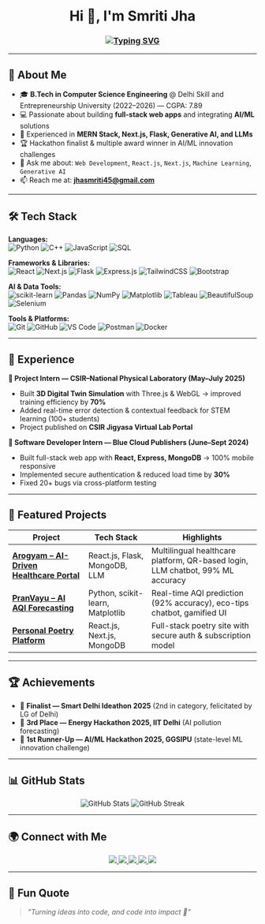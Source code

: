 <!-- Animated Heading -->
<h1 align="center">Hi 👋, I'm Smriti Jha</h1>
<h3 align="center">
  <a href="https://git.io/typing-svg">
    <img src="https://readme-typing-svg.herokuapp.com?font=Fira+Code&pause=1000&color=38B2AC&center=true&vCenter=true&width=500&lines=Web+Developer;Web+Designer;AI%2FML+Enthusiast;Passionate+Learner" alt="Typing SVG" />
  </a>
</h3>

---

## 🌟 About Me
- 🎓 **B.Tech in Computer Science Engineering** @ Delhi Skill and Entrepreneurship University (2022–2026) — CGPA: 7.89  
- 💻 Passionate about building **full-stack web apps** and integrating **AI/ML** solutions  
- 🚀 Experienced in **MERN Stack, Next.js, Flask, Generative AI, and LLMs**  
- 🏆 Hackathon finalist & multiple award winner in AI/ML innovation challenges  
- 💬 Ask me about: `Web Development`, `React.js`, `Next.js`, `Machine Learning`, `Generative AI`  
- 📫 Reach me at: **[jhasmriti45@gmail.com](mailto:jhasmriti45@gmail.com)**  

---

## 🛠 Tech Stack

**Languages:**  
![Python](https://img.shields.io/badge/-Python-3776AB?style=flat&logo=python&logoColor=white)
![C++](https://img.shields.io/badge/-C++-00599C?style=flat&logo=cplusplus)
![JavaScript](https://img.shields.io/badge/-JavaScript-F7DF1E?style=flat&logo=javascript&logoColor=black)
![SQL](https://img.shields.io/badge/-SQL-336791?style=flat&logo=postgresql&logoColor=white)

**Frameworks & Libraries:**  
![React](https://img.shields.io/badge/-React-61DAFB?style=flat&logo=react)
![Next.js](https://img.shields.io/badge/-Next.js-000000?style=flat&logo=nextdotjs)
![Flask](https://img.shields.io/badge/-Flask-000000?style=flat&logo=flask)
![Express.js](https://img.shields.io/badge/-Express.js-000000?style=flat&logo=express)
![TailwindCSS](https://img.shields.io/badge/-TailwindCSS-38B2AC?style=flat&logo=tailwind-css)
![Bootstrap](https://img.shields.io/badge/-Bootstrap-7952B3?style=flat&logo=bootstrap)

**AI & Data Tools:**  
![scikit-learn](https://img.shields.io/badge/-Scikit--learn-F7931E?style=flat&logo=scikit-learn&logoColor=white)
![Pandas](https://img.shields.io/badge/-Pandas-150458?style=flat&logo=pandas)
![NumPy](https://img.shields.io/badge/-NumPy-013243?style=flat&logo=numpy)
![Matplotlib](https://img.shields.io/badge/-Matplotlib-11557c?style=flat)
![Tableau](https://img.shields.io/badge/-Tableau-E97627?style=flat&logo=tableau)
![BeautifulSoup](https://img.shields.io/badge/-BeautifulSoup-000000?style=flat)
![Selenium](https://img.shields.io/badge/-Selenium-43B02A?style=flat&logo=selenium)

**Tools & Platforms:**  
![Git](https://img.shields.io/badge/-Git-F05032?style=flat&logo=git&logoColor=white)
![GitHub](https://img.shields.io/badge/-GitHub-181717?style=flat&logo=github)
![VS Code](https://img.shields.io/badge/-VS%20Code-007ACC?style=flat&logo=visual-studio-code)
![Postman](https://img.shields.io/badge/-Postman-FF6C37?style=flat&logo=postman)
![Docker](https://img.shields.io/badge/-Docker-2496ED?style=flat&logo=docker)

---

## 🚀 Experience

**💼 Project Intern — CSIR–National Physical Laboratory (May–July 2025)**  
- Built **3D Digital Twin Simulation** with Three.js & WebGL → improved training efficiency by **70%**  
- Added real-time error detection & contextual feedback for STEM learning (100+ students)  
- Project published on **CSIR Jigyasa Virtual Lab Portal**  

**💼 Software Developer Intern — Blue Cloud Publishers (June–Sept 2024)**  
- Built full-stack web app with **React, Express, MongoDB** → 100% mobile responsive  
- Implemented secure authentication & reduced load time by **30%**  
- Fixed 20+ bugs via cross-platform testing

---

## 🌟 Featured Projects

| Project | Tech Stack | Highlights |
|--------|------------|------------|
| [**Arogyam – AI-Driven Healthcare Portal**](https://github.com/jhasmriti1210/Arogyam-health.git) | React.js, Flask, MongoDB, LLM | Multilingual healthcare platform, QR-based login, LLM chatbot, 99% ML accuracy |
| [**PranVayu – AI AQI Forecasting**](https://github.com/jhasmriti1210/pran-traffic-control-system.git) | Python, scikit-learn, Matplotlib | Real-time AQI prediction (92% accuracy), eco-tips chatbot, gamified UI |
| [**Personal Poetry Platform**](https://smriti-jha-userdashboard.onrender.com) | React.js, Next.js, MongoDB | Full-stack poetry site with secure auth & subscription model |

---

## 🏆 Achievements
- 🥈 **Finalist — Smart Delhi Ideathon 2025** (2nd in category, felicitated by LG of Delhi)  
- 🥉 **3rd Place — Energy Hackathon 2025, IIT Delhi** (AI pollution forecasting)  
- 🥈 **1st Runner-Up — AI/ML Hackathon 2025, GGSIPU** (state-level ML innovation challenge)  

---

## 📊 GitHub Stats
<p align="center">
<img src="https://github-readme-stats.vercel.app/api?username=jhasmriti1210&show_icons=true&theme=tokyonight" alt="GitHub Stats" />
<img src="https://github-readme-streak-stats.herokuapp.com/?user=jhasmriti1210&theme=tokyonight" alt="GitHub Streak" />
</p>

---

## 🌍 Connect with Me
<p align="center">
<a href="https://www.linkedin.com/in/smriti-jha-a1210s/" target="_blank">
  <img src="https://img.shields.io/badge/-LinkedIn-blue?style=flat&logo=linkedin" />
</a>
<a href="mailto:jhasmriti45@gmail.com">
  <img src="https://img.shields.io/badge/-Email-D14836?style=flat&logo=gmail&logoColor=white" />
</a>
<a href="https://leetcode.com/u/jhasmriti1210/" target="_blank">
  <img src="https://img.shields.io/badge/-LeetCode-FFA116?style=flat&logo=leetcode&logoColor=black" />
</a>
<a href="https://www.codechef.com/users/jhasmriti1210" target="_blank">
  <img src="https://img.shields.io/badge/-CodeChef-5B4638?style=flat&logo=codechef" />
</a>
<a href="https://github.com/jhasmriti1210" target="_blank">
  <img src="https://img.shields.io/badge/-GitHub-181717?style=flat&logo=github" />
</a>
</p>

---

## 💬 Fun Quote
> *"Turning ideas into code, and code into impact 🚀"*

